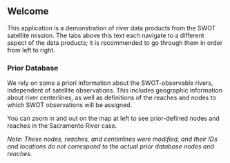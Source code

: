 ## Welcome

This application is a demonstration of river data products from the SWOT satellite mission. The tabs above this text each navigate to a different aspect of the data products; it is recommended to go through them in order from left to right. 

### Prior Database

We rely on some a priori information about the SWOT-observable rivers, independent of satellite observations. This includes geographic information about river centerlines, as well as definitions of the reaches and nodes to which SWOT observations will be assigned. 

You can zoom in and out on the map at left to see prior-defined nodes and reaches in the Sacramento River case. 

*Note: These nodes, reaches, and centerlines were modified, and their IDs and locations do not correspond to the actual prior database nodes and reaches.*